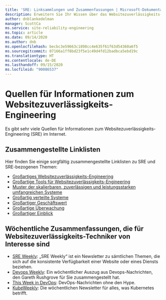 ```yaml
---
title: 'SRE: Linksammlungen und Zusammenfassungen | Microsoft-Dokumentation'
description: Erweitern Sie Ihr Wissen über das Websitezuverlässigkeits-Engineering (Site Reliability Engineering) mit diesen Ressourcen
author: dnblankedelman
manager: ScottCa
ms.service: site-reliability-engineering
ms.topic: article
ms.date: 09/14/2020
ms.author: dnb
ms.openlocfilehash: becbc3e59663c1898cc4e635f61f63d54360a6f5
ms.sourcegitcommit: 07166a1ff8bd23f5e1c49d4fd12badbca5ebd19c
ms.translationtype: HT
ms.contentlocale: de-DE
ms.lasthandoff: 09/15/2020
ms.locfileid: "90086537"
---
```

# <a name="sources-for-site-reliability-engineering-information"></a>Quellen für Informationen zum Websitezuverlässigkeits-Engineering

Es gibt sehr viele Quellen für Informationen zum Websitezuverlässigkeits-Engineering (SRE) im Internet.

## <a name="curated-link-lists"></a>Zusammengestellte Linklisten

Hier finden Sie einige sorgfältig zusammengestellte Linklisten zu SRE und SRE-bezogenen Themen:

* [Großartiges Websitezuverlässigkeits-Engineering](https://github.com/dastergon/awesome-sre)
* [Großartige Tools für Websitezuverlässigkeits-Engineering](https://github.com/SquadcastHub/awesome-sre-tools)
* [Muster der skalierbaren, zuverlässigen und leistungsstarken umfangreichen Systeme](http://awesome-scalability.com)
* [Großartig verteilte Systeme](https://github.com/theanalyst/awesome-distributed-systems)
* [Großartiger Geschäftswert](https://github.com/dgryski/awesome-consensus)
* [Großartige Überwachung](https://github.com/crazy-canux/awesome-monitoring)
* [Großartiger Einblick](https://github.com/adriannovegil/awesome-observability)

## <a name="weekly-digests-of-interest-to-site-reliability-engineers"></a>Wöchentliche Zusammenfassungen, die für Websitezuverlässigkeits-Techniker von Interesse sind

* [SRE Weekly](https://sreweekly.com): „SRE Weekly“ ist ein Newsletter zu sämtlichen Themen, die sich auf die konsistente Verfügbarkeit einer Website oder eines Diensts beziehen.
* [Devops Weekly](https://www.devopsweekly.com): Ein wöchentlicher Auszug aus Devops-Nachrichten, den Gareth Rushgrove für Sie zusammengestellt hat.
* [This Week in DevOps](https://thisweekindevops.com): DevOps-Nachrichten ohne den Hype.
* [KubeWeekly](https://kubeweekly.io): Die wöchentlichen Newsletter für alles, was Kubernetes betrifft.
